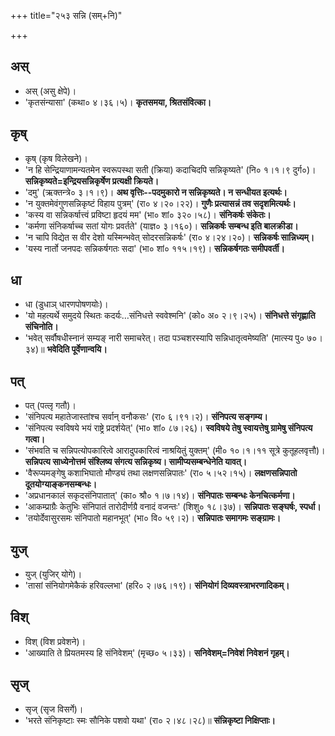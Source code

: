+++
title="२५३ सन्नि (सम्+नि)"

+++

## अस्
- अस् (असु क्षेपे)।
- 'कृतसंन्यासा' (कथा० ४।३६।५)। **कृतसमया, श्रितसंवित्का।**

## कृष्
- कृष् (कृष विलेखने)।
- 'न हि सेन्द्रियाणामन्यतमेन स्वरूपस्था सती (क्रिया) कदाचिदपि सन्निकृष्यते' (नि० १।१।९ दुर्ग०)। **सन्निकृष्यते=इन्द्रियसन्निकृर्षेण प्रत्यक्षी क्रियते।**
- 'दमु' (ऋक्तन्त्रे० ३।१।९)। **अथ वृत्तिः--पदमुकारो न सन्निकृष्यते। न सन्धीयत इत्यर्थः।**
- 'न युक्तमेवंगुणसन्निकृष्टं विहाय पुत्रम्' (रा० ४।२०।२२)। **गुणैः प्रत्यासन्नं तव सदृशमित्यर्थः।**
- 'कस्य वा सन्निकर्षात्त्वं प्रविष्टा हृदयं मम' (भा० शां० ३२०।५८)। **संनिकर्षः संकेतः।**
- 'कर्मणा संनिकर्षाच्च सतां योगः प्रवर्तते' (याज्ञ० ३।१६०)। **सन्निकर्षः सम्बन्ध इति बालक्रीडा।**
- 'न चापि विद्येत स वीर देशो यस्मिन्भवेत् सोदरसन्निकर्षः' (रा० ४।२४।२०)। **सन्निकर्षः सान्निध्यम्।**
- 'यस्य नार्तो जनपदः सन्निकर्षगतः सदा' (भा० शां० ११५।१९)। **सन्निकर्षगतः समीपवर्ती।**

## धा
- धा (डुधाञ् धारणपोषणयोः)।
- 'यो महत्यर्थे समुदये स्थितः कदर्यः…संनिधत्ते स्ववेश्मनि' (को० अ० २।९।२५)। **संनिधत्ते संगृह्णाति संचिनोति।**
- 'भवेत् सर्वौषधीस्नानं सम्यङ् नारी समाचरेत्। तदा पञ्चशरस्यापि सन्निधातृत्वमेष्यति' (मात्स्य पु० ७०।३४)॥ **भवेदिति पूर्वेणान्वयि।**

## पत्
- पत् (पत्लृ गतौ)।
- 'संनिपत्य महातेजास्तांश्च सर्वान् वनौकसः' (रा० ६।९१।२)। **संनिपत्य सङ्गम्य।**
- 'संनिपत्य स्वविषये भयं राष्ट्रे प्रदर्शयेत्' (भा० शां० ८७।२६)। **स्वविषये तेषु स्वायत्तेषु ग्रामेषु संनिपत्य गत्वा।**
- 'संभवति च सन्निपत्योपकारित्वे आरादुपकारित्वं नाश्रयितुं युक्तम्' (मी० १०।१।११ सूत्रे कुतूहलवृत्तौ)। **सन्निपत्य साध्येनोत्तमं संश्लिष्य संगत्य सन्निकृष्य। सामीप्यसम्बन्धेनेति यावत्।**
- 'वैरूप्यमङ्गेषु कशाभिघातो मौण्ड्यं तथा लक्षणसन्निपातः' (रा० ५।५२।१५)। **लक्षणसन्निपातो दूतयोग्याङ्कनसम्बन्धः।**
- 'अप्रधानकालं सकृदसंनिपातात्' (का० श्रौ० १।७।१४)। **संनिपातः सम्बन्धः केनचित्कर्मणा।**
- 'आकम्प्राग्रैः केतुभिः संनिपातं तारोदीर्णग्रै वनादं वजन्तः' (शिशु० १८।३७)। **सन्निपातः सङ्घर्षः, स्पर्धा।**
- 'तयोर्देवासुरसमः संनिपातो महानभूत्' (भा० वि० ५९।२)। **सन्निपातः समागमः सङ्ग्रामः।**

## युज्
- युज् (युजिर् योगे)।
- 'तासां संनियोगमेकैकं हरिवल्लभा' (हरि० २।७६।१९)। **संनियोगं दिव्यवस्त्राभरणादिकम्।**

## विश्
- विश् (विश प्रवेशने)।
- 'आख्याति ते प्रियतमस्य हि संनिवेशम्' (मृच्छ० ५।३३)। **सनिवेशम्=निवेशं निवेशनं गृहम्।**

## सृज्
- सृज् (सृज विसर्गे)।
- 'भरते संनिकृष्टाः स्मः सौनिके पशवो यथा' (रा० २।४८।२८)॥ **संन्निकृष्टा निक्षिप्ताः।**
